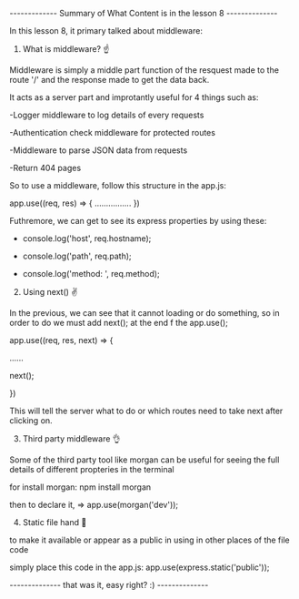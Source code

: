 ------------- Summary of What Content is in the lesson 8 --------------

In this lesson 8, it primary talked about middleware:

1. What is middleware? ☝️

Middleware is simply a middle part function of the resquest made to the route '/' and the response made to get the data back.

It acts as a server part and improtantly useful for 4 things such as:

-Logger middleware to log details of every requests

-Authentication check middleware for protected routes

-Middleware to parse JSON data from requests

-Return 404 pages 

So to use a middleware, follow this structure in the app.js:

app.use((req, res) => {
  ................
})

Futhremore, we can get to see its express properties by using these:

- console.log('host', req.hostname);

- console.log('path', req.path);

- console.log('method: ', req.method);

2. Using next() ✌️

In the previous, we can see that it cannot loading or do something, so in order to do we must add next(); at the end f the app.use();

app.use((req, res, next) => {

  ......
  
  next();
  
})

This will tell the server what to do or which routes need to take next after clicking on.

3. Third party middleware 👌

Some of the third party tool like morgan can be useful for seeing the full details of different propteries in the terminal

for install morgan: npm install morgan

then to declare it, => app.use(morgan('dev'));

4. Static file hand 🖖

to make it available or appear as a public in using in other places of the file code

simply place this code in the app.js: app.use(express.static('public'));


-------------- that was it, easy right? :) --------------
